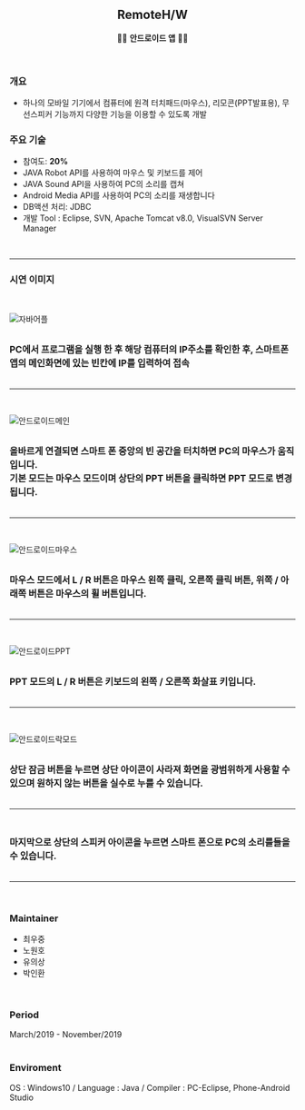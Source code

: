 <h2 align="center">RemoteH/W</h2>
<p align="center">
  🙍‍♂️  <strong>안드로이드 앱</strong>   🙍‍♀️
</p>
<br>

### 개요
* 하나의 모바일 기기에서 컴퓨터에 원격 터치패드(마우스), 리모콘(PPT발표용), 무선스피커 기능까지 다양한 기능을 이용할 수 있도록 개발
  
### 주요 기술
* 참여도: **20%**
* JAVA Robot API를 사용하여 마우스 및 키보드를 제어
* JAVA Sound API을 사용하여 PC의 소리를 캡쳐
* Android Media API를 사용하여 PC의 소리를 재생합니다
* DB액션 처리: JDBC
* 개발 Tool : Eclipse, SVN, Apache Tomcat v8.0, VisualSVN Server Manager
<br>

<hr>

### 시연 이미지
<br>

![자바어플](https://user-images.githubusercontent.com/58925978/87854461-27770e00-c94d-11ea-869b-82f38f0eb09d.png)<br><br>
<p>
  <font size=3><b>
PC에서 프로그램을 실행 한 후 해당 컴퓨터의 IP주소를 확인한 후, 스마트폰 앱의 메인화면에 있는 빈칸에 IP를 입력하여 접속<br><br>
</b></font>
</p><hr><br>

![안드로이드메인](https://user-images.githubusercontent.com/58925978/87854468-365dc080-c94d-11ea-9061-7f78684d92c3.png)<br><br>
<p>
  <font size=3><b>
올바르게 연결되면 스마트 폰 중앙의 빈 공간을 터치하면 PC의 마우스가 움직입니다.<br>
기본 모드는 마우스 모드이며 상단의 PPT 버튼을 클릭하면 PPT 모드로 변경됩니다.<br><br>
</b></font>
</p><hr><br>

![안드로이드마우스](https://user-images.githubusercontent.com/58925978/87854476-41b0ec00-c94d-11ea-96ed-1411db8dd418.png)<br><br>
<p>
  <font size=3><b>
마우스 모드에서 L / R 버튼은 마우스 왼쪽 클릭, 오른쪽 클릭 버튼, 위쪽 / 아래쪽 버튼은 마우스의 휠 버튼입니다.<br><br>
</b></font>
</p><hr><br>

![안드로이드PPT](https://user-images.githubusercontent.com/58925978/87854478-4bd2ea80-c94d-11ea-9675-51366322a7fd.png)<br><br>
<p>
  <font size=3><b>
PPT 모드의 L / R 버튼은 키보드의 왼쪽 / 오른쪽 화살표 키입니다.<br><br>
</b></font>
</p><hr><br>

![안드로이드락모드](https://user-images.githubusercontent.com/58925978/87854481-52f9f880-c94d-11ea-9bd5-a93e844fa1cc.png)<br><br>
<p>
  <font size=3><b>
상단 잠금 버튼을 누르면 상단 아이콘이 사라져 화면을 광범위하게 사용할 수 있으며 원하지 않는 버튼을 실수로 누를 수 있습니다.<br><br>
</b></font>
</p><hr><br>

<p>
  <font size=3><b>
마지막으로 상단의 스피커 아이콘을 누르면 스마트 폰으로 PC의 소리를들을 수 있습니다.<br><br>
</b></font>
</p><hr><br>

### Maintainer
<ul>
  <li>최우중</li>
  <li>노원호</li>
  <li>유의상</li>
  <li>박인환</li>
</ul>
<br>

### Period
March/2019 - November/2019<br><br>

### Enviroment
OS : Windows10 / Language : Java / Compiler : PC-Eclipse, Phone-Android Studio <br><br>



